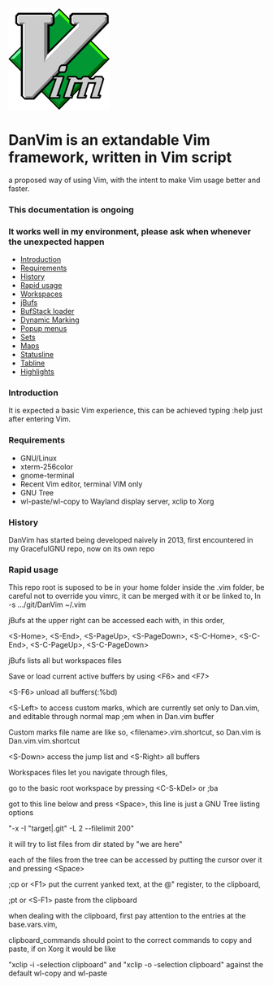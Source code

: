 
<img src="images/vim.logo.png" alt="Vim logo" height="200" /> 

# DanVim is an extandable Vim framework, written in Vim script
a proposed way of using Vim, with the intent to make Vim usage better and faster.

### This documentation is ongoing
### It works well in my environment, please ask when whenever the unexpected happen


- [Introduction](#introduction)
- [Requirements](#requirements)
- [History](#history)
- [Rapid usage](#rapid-usage)
- [Workspaces](#workspaces)
- [jBufs](#jbufs)
- [BufStack loader](#bufstack-loader)
- [Dynamic Marking](#dynamic-marking)
- [Popup menus](#popup-menus)
- [Sets](#sets)
- [Maps](#maps)
- [Statusline](#statusline)
- [Tabline](#tabline)
- [Highlights](#highlights)


### Introduction

It is expected a basic Vim experience, this can be achieved typing :help just after entering Vim.

### Requirements


- GNU/Linux
- xterm-256color
- gnome-terminal
- Recent Vim editor, terminal VIM only
- GNU Tree
- wl-paste/wl-copy to Wayland display server, xclip to Xorg


### History

DanVim has started being developed naively in 2013, first encountered in my GracefulGNU repo,
now on its own repo

### Rapid usage

This repo root is suposed to be in your home folder inside the .vim folder,
be careful not to override you vimrc, it can be merged with it or be linked to,
ln -s .../git/DanVim ~/.vim

jBufs at the upper right can be accessed each with, in this order,

\<S-Home\>, \<S-End\>, \<S-PageUp\>, \<S-PageDown\>, \<S-C-Home\>, \<S-C-End\>, \<S-C-PageUp\>, \<S-C-PageDown\>

jBufs lists all but workspaces files

Save or load current active buffers by using \<F6\> and \<F7\>

\<S-F6\> unload all buffers(:%bd)

\<S-Left\> to access custom marks, which are currently set only to Dan.vim, and editable through normal map ;em when in Dan.vim buffer

Custom marks file name are like so, \<filename\>.vim.shortcut, so Dan.vim is Dan.vim.vim.shortcut

\<S-Down\> access the jump list and \<S-Right\> all buffers

Workspaces files let you navigate through files,

go to the basic root workspace by pressing \<C-S-kDel\> or ;ba

got to this line below and press \<Space\>, this line is just a GNU Tree listing options

"-x -I "target|.git" -L 2 --filelimit 200"

it will try to list files from dir stated by "we are here"

each of the files from the tree can be accessed by putting the cursor over it and pressing \<Space\>

;cp or \<F1\> put the current yanked text, at the @" register, to the clipboard,

;pt or \<S-F1\> paste from the clipboard

when dealing with the clipboard, first pay attention to the entries at the base.vars.vim,

clipboard_commands should point to the correct commands to copy and paste, if on Xorg it would be like 

"xclip -i -selection clipboard" and "xclip -o -selection clipboard" against the default wl-copy and wl-paste



